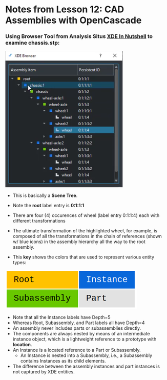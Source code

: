 # Notes from Lesson 12: CAD Assemblies with OpenCascade

### Using Browser Tool from Analysis Situs [XDE In Nutshell](http://analysissitus.org/features/features_asm-xde-document.html) to examine chassis.stp:

![XDE Browser window](images/XDE-browser.png)

* This is basically a **Scene Tree**.
* Note the **root** label entry is **0:1:1:1**
* There are four (4) occurences of wheel (label entry 0:1:1:4) each with different transformations
* The ultimate transformation of the highlighted wheel, for example, is composed of all the transformations in the chain of references (shown w/ blue icons) in the assembly hierarchy all the way to the root assembly.

* This **key** shows the colors that are used to represent various entity types:

![Entity colors](images/entity-colors.png)

* Note that all the Instance labels have Depth=5
* Whereas Root, Subassembly, and Part labels all have Depth=4
* An assembly never includes parts or subassemblies directly.
* The components are always nested by means of an intermediate instance object, which is a lightweight reference to a prototype with **location**.
* An Instance is a located reference to a Part or Subassembly.
    * An Instance is nested into a Subassembly, i.e., a Subassembly contains Instances as its child elements.
* The difference between the assembly instances and part instances is not captured by XDE entities.

